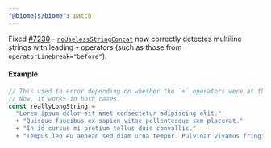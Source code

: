 ```yaml
---
"@biomejs/biome": patch
---
```


Fixed [#7230](https://github.com/biomejs/biome/issues/7230) - [`noUselessStringConcat`](https://biomejs.dev/linter/rules/no-useless-string-concat/) now correctly detectes multiline strings with leading `+` operators (such as those from `operatorLinebreak="before"`).

#### Example
```ts
// This used to error depending on whether the `+` operators were at the start or end of lines.
// Now, it works in both cases.
const reallyLongString =
  "Lorem ipsum dolor sit amet consectetur adipiscing elit."
  + "Quisque faucibus ex sapien vitae pellentesque sem placerat."
  + "In id cursus mi pretium tellus duis convallis."
  + "Tempus leo eu aenean sed diam urna tempor. Pulvinar vivamus fringilla";
```